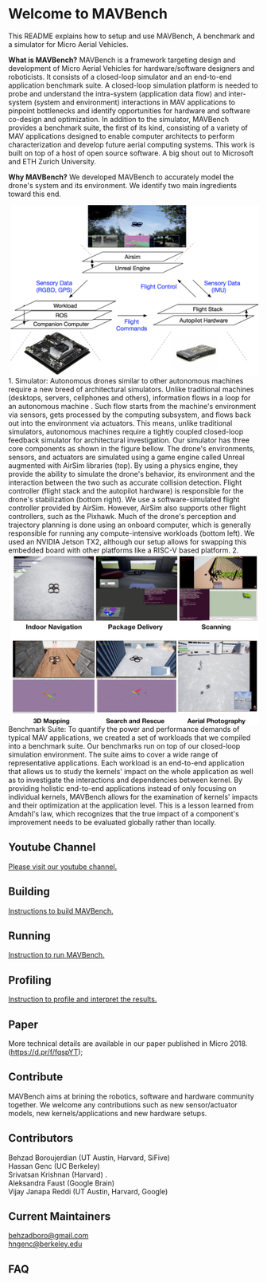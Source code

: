 # Welcome to MAVBench 
This README explains how to setup and use MAVBench, A benchmark and a simulator for Micro Aerial Vehicles.


**What is MAVBench?**
MAVBench is a framework targeting design and development of Micro Aerial Vehicles for hardware/software designers and roboticists. It consists of a closed-loop simulator and an end-to-end application
benchmark suite. A closed-loop simulation platform is needed to probe and understand the intra-system (application data flow) and inter-system (system and environment) interactions in MAV applications
to pinpoint bottlenecks and identify opportunities for hardware and software co-design and optimization. In addition to the simulator, MAVBench provides a benchmark suite, the first of its kind,
consisting of a variety of MAV applications designed to enable computer architects to perform characterization and develop future aerial computing systems. This work is built on top of a host of open source software.
A big shout out to Microsoft and ETH Zurich University.

**Why MAVBench?**
We developed MAVBench to accurately model the drone's system and its environment. We identify two main ingredients toward this end.

<img align="right" src="https://github.com/MAVBench/MAVBench/blob/master/docs/images/end-to-end-simulation.png" width="500">  
1. Simulator: Autonomous drones similar to other autonomous machines require a new breed of architectural simulators. Unlike traditional machines (desktops, servers, cellphones and others), information flows in a loop for an autonomous machine . Such flow starts from the machine's environment via sensors, gets processed by the computing subsystem, and flows back out into the environment via actuators.
This means, unlike traditional simulators, autonomous machines require a tightly coupled closed-loop feedback simulator for architectural investigation.   
  Our simulator has three core components as shown in the figure bellow. The drone's environments, sensors, and actuators are simulated using a game engine called Unreal augmented with AirSim libraries (top). By using a physics engine, they provide the ability to simulate the drone's behavior, its environment and the interaction between the two such as accurate collision detection. 
Flight controller (flight stack and the autopilot hardware) is responsible for the drone's stabilization (bottom right). We use a software-simulated flight controller provided by AirSim. However, AirSim also supports other flight controllers, such as the Pixhawk. Much of the drone's perception and trajectory planning is done using an onboard computer, which is generally 
responsible for running any compute-intensive workloads (bottom left). 
We used an NVIDIA Jetson TX2, although our setup allows for swapping this embedded board with other platforms like a RISC-V based platform.   


<img align="right" src="https://github.com/MAVBench/MAVBench/blob/master/docs/images/Suite-vertical.png" width="500">
2. Benchmark Suite: To quantify the power and performance demands of typical MAV applications, we created a set of workloads that we compiled into a benchmark suite. Our benchmarks run on top of our closed-loop simulation environment. The suite aims to cover a wide range of representative applications. Each workload is an end-to-end application that allows us to study the kernels' impact on the whole application as well as to investigate the interactions and dependencies between kernel. 
  By providing holistic end-to-end applications instead of only focusing on individual kernels, MAVBench allows for the examination of kernels' impacts and their optimization at the application level. This is a lesson learned from Amdahl's law, which recognizes that the true impact of a component's improvement needs to be evaluated globally rather than locally.








## Youtube Channel
[Please visit our youtube channel.](https://www.youtube.com/channel/UC_bNkXcP5BHSRcNJ4R4GTvg)


## Building
[Instructions to build MAVBench.](https://github.com/MAVBench/MAVBench/blob/master/docs/readMes/building.md)


## Running 
[Instruction to run MAVBench.](https://github.com/MAVBench/MAVBench/blob/master/docs/readMes/running.md)

## Profiling
[Instruction to profile and interpret the results.](https://github.com/MAVBench/MAVBench/blob/master/docs/readMes/building.md)

## Paper
More technical details are available in our paper published in Micro 2018.(https://d.pr/f/fqspYT);

## Contribute
MAVBench aims at brining the robotics, software and hardware community together. We welcome any contributions such as new sensor/actuator models, new kernels/applications and new hardware setups.

## Contributors
Behzad Boroujerdian (UT Austin, Harvard, SiFive)   
Hassan Genc (UC Berkeley)  
Srivatsan Krishnan (Harvard) .  
Aleksandra Faust (Google Brain)  
Vijay Janapa Reddi  (UT Austin, Harvard, Google)  


## Current Maintainers
behzadboro@gmail.com  
hngenc@berkeley.edu  

## FAQ
